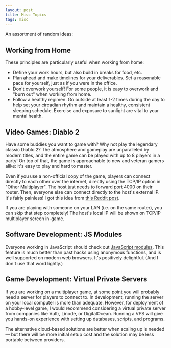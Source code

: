 ```yaml
---
layout: post
title: Misc Topics
tags: misc
---
```


An assortment of random ideas:

## Working from Home

These principles are particularly useful when working from home:
* Define your work hours, but also build in breaks for food, etc.
* Plan ahead and make timelines for your deliverables. Set a reasonable pace for yourself, just as if you were in the office.
* Don't overwork yourself! For some people, it is easy to overwork and "burn out" when working from home.
* Follow a healthy regimen. Go outside at least 1-2 times during the day to help set your circadian rhythm and maintain a healthy, consistent sleeping schedule. Exercise and exposure to sunlight are vital to your mental health.

## Video Games: Diablo 2

Have some buddies you want to game with? Why not play the legendary classic Diablo 2? The atmosphere and gameplay are unparalleled by modern titles, and the entire game can be played with up to 8 players in a party! On top of that, the game is approachable to new and veteran gamers alike: it's easy to play and hard to master.

Even if you use a non-official copy of the game, players can connect directly to each other over the internet, directly using the TCP/IP option in "Other Multiplayer". The host just needs to forward port 4000 on their router. Then, everyone else can connect directly to the host's external IP. It's fairly painless! I got this idea from [this Reddit post](https://www.reddit.com/r/Diablo/comments/2opcg3/help_setting_up_hamachi_for_diablo_2_tcpip_game/cmpe15w/). 

If you are playing with someone on your LAN (i.e. on the same router), you can skip that step completely! The host's local IP will be shown on TCP/IP multiplayer screen in-game.

## Software Development: JS Modules

Everyone working in JavaScript should check out [JavaScript modules]([https://developer.mozilla.org/en-US/docs/Web/JavaScript/Guide/Modules](https://developer.mozilla.org/en-US/docs/Web/JavaScript/Guide/Modules)). This feature is much better than past hacks using anonymous functions, and is well supported on modern web browsers. It's positively delightful. (And I don't use that word lightly.)

## Game Development: Virtual Private Servers

If you are working on a multiplayer game, at some point you will probably need a server for players to connect to. In development, running the server on your local computer is more than adequate. However, for deployment of a hobby-level game, I would recommend considering a virtual private server from companies like Vultr, Linode, or DigitalOcean. Running a VPS will give you hands-on experience with setting up databases, scripts, and programs.

The alternative cloud-based solutions are better when scaling up is needed — but there will be more initial setup cost and the solution may be less portable between providers.
